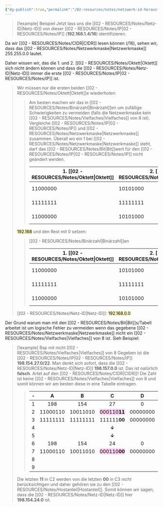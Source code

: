 ```yaml
---
{"dg-publish":true,"permalink":"/02-resources/notes/netzwerk-id-herausfinden/","tags":["informatik/netzwerk/ip/ipv4"],"noteIcon":"","updated":"2025-09-10T16:35:29.335+02:00"}
---
```


>[!example] Beispiel
>Jetzt lass uns die [[02 - RESOURCES/Notes/Netz-ID\|Netz-ID]] von dieser [[02 - RESOURCES/Notes/IP\|02 - RESOURCES/Notes/IP]] (**192.168.1.4/16**) identifizieren.
>
Da wir [[02 - RESOURCES/Notes/CIDR\|CIDR]] lesen können (/16), sehen wir, dass das [[02 - RESOURCES/Notes/Netzwerkmaske\|Netzwerkmaske]] 255.255.0.0 lautet.
>
Daher wissen wir, das die 1. und 2. [[02 - RESOURCES/Notes/Oktett\|Oktett]] sich nicht ändern können und dass die [[02 - RESOURCES/Notes/Netz-ID\|Netz-ID]] immer die erste [[02 - RESOURCES/Notes/IP\|02 - RESOURCES/Notes/IP]] ist. 
>Wir müssen nur die ersten beiden [[02 - RESOURCES/Notes/Oktett\|Oktett]]e wiederholen: 
>
>> Am besten machen wir das in [[02 - RESOURCES/Notes/Binärzahl\|Binärzahl]]en um zufällige Schwierigkeiten zu vermeiden (falls die Netzwerkmaske kein [[02 - RESOURCES/Notes/Vielfaches\|Vielfaches]] von 8 ist).
>>Vergleiche [[02 - RESOURCES/Notes/IP\|02 - RESOURCES/Notes/IP]] und [[02 - RESOURCES/Notes/Netzwerkmaske\|Netzwerkmaske]]  zusammen. Überall wo ein 1 bei [[02 - RESOURCES/Notes/Netzwerkmaske\|Netzwerkmaske]] steht, darf das [[02 - RESOURCES/Notes/Bit\|Bit]]wert für den [[02 - RESOURCES/Notes/IP\|02 - RESOURCES/Notes/IP]] nicht geändert werden.
>>
>> 
>>| 1. [[02 - RESOURCES/Notes/Oktett\|Oktett]]    | 2. [[02 - RESOURCES/Notes/Oktett\|Oktett]]    | 3. [[02 - RESOURCES/Notes/Oktett\|Oktett]] | 4. [[02 - RESOURCES/Notes/Oktett\|Oktett]] | Inhalt |
>>| --- | --- |---| --- | ---|
>>|  11000000   |  10101000  | 00000000  |  00000000   | [[02 - RESOURCES/Notes/IP\|02 - RESOURCES/Notes/IP]] |
>>|  11111111   |  11111111  | 00000000  |  00000000   | [[02 - RESOURCES/Notes/Netzwerkmaske\|Netzwerkmaske]] |
>>|  11000000   |  10101000  | | |**[[02 - RESOURCES/Notes/IP\|02 - RESOURCES/Notes/IP]] unveränderbar**|
>
><mark style="background: #FFF3A3A6;">192.168</mark>
>und den Rest mit 0 setzen:
>
>> [[02 - RESOURCES/Notes/Binärzahl\|Binärzahl]]en
>> 
>>| 1. [[02 - RESOURCES/Notes/Oktett\|Oktett]]    | 2. [[02 - RESOURCES/Notes/Oktett\|Oktett]]    | 3. [[02 - RESOURCES/Notes/Oktett\|Oktett]] | 4. [[02 - RESOURCES/Notes/Oktett\|Oktett]] | Inhalt |
>>| --- | --- |---| --- | ---|
>>|  11000000   |  10101000  |  <mark style="background: #BBFABBA6;">00000000 </mark> |  <mark style="background: #BBFABBA6;">00000000</mark>   | [[02 - RESOURCES/Notes/IP\|02 - RESOURCES/Notes/IP]] |
>>|  11111111   |  11111111  |  00000000 |  00000000   | [[02 - RESOURCES/Notes/Netzwerkmaske\|Netzwerkmaske]] |
>>|  11000000   |  10101000  |  <mark style="background: #BBFABBA6;">00000000</mark> |  <mark style="background: #BBFABBA6;">00000000</mark>   | **[[02 - RESOURCES/Notes/IP\|02 - RESOURCES/Notes/IP]] unveränderbar** |
>
> [[02 - RESOURCES/Notes/Netz-ID\|Netz-ID]]: <mark style="background: #FFF3A3A6;">192.168.0.0</mark>

Der Grund warum man mit den [[02 - RESOURCES/Notes/Bit\|Bit]]s/Tabell arbeitet ist um logische Fehler zu vermeiden wenn das gegebene  [[02 - RESOURCES/Notes/Netzwerkmaske\|Netzwerkmaske]] nicht ein [[02 - RESOURCES/Notes/Vielfaches\|Vielfaches]] von 8 ist.
Sieh Beispiel:

>[!example] Bsp mit nicht [[02 - RESOURCES/Notes/Vielfaches\|Vielfaches]] von 8
>Gegeben ist die [[02 - RESOURCES/Notes/IP\|02 - RESOURCES/Notes/IP]]  **198.154.27.0/22**.
>Man denkt sich sofort, dass die [[02 - RESOURCES/Notes/Netz-ID\|Netz-ID]] **198.157.0.0** ist.
>Das ist natürlich **falsch**. Artet auf den [[02 - RESOURCES/Notes/CIDR\|CIDR]]! Die Zahl ist keine [[02 - RESOURCES/Notes/Vielfaches\|Vielfaches]] von 8 und somit können wir am besten diese in eine Tabelle eintragen.
>
>>|  -  |    A     |    B     |        C        |    D     |  E  | 
>>| :-: | :------: | :------: | :-------------: | :------: | :-: | 
>>|  1  |   198    |   154    |       27        |    0     |     |     
>>|  2  | 11000110 | 10011010 |  <mark style="background: #FFB8EBA6;">000110**11**</mark>   | 00000000 |     |
>>|  3  | 11111111 | 11111111 |  111111**00**   | 00000000 | /22 |     
>>|  4  |          |          | **↓** |          |     | 
>>|  5  |          |          | **↓** |          |     | 
>>|  6  |   198    |   154    |       24        |    0     |     |
>>|  7  | 11000110 | 10011010 |  <mark style="background: #FFB8EBA6;">000110**00**</mark>   | 00000000 |     |
>>|  8  |          |          |                 |          |     |
>>|  9  |          |          |                 |          |     |
>
>Die letzten **11** in C2 werden von die letzten **00** in C3 *nicht* berücksichtigen und daher gehören sie zu den [[02 - RESOURCES/Notes/Hostanteil\|Hostanteil]].
>Somit können wir sagen, dass die [[02 - RESOURCES/Notes/Netz-ID\|Netz-ID]] hier **198.154.24.0** ist.
